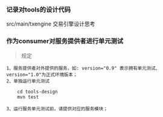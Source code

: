 ### 记录对tools的设计代码

src/main/txengine 交易引擎设计思考

### 作为consumer对服务提供者进行单元测试

>规定

	1、服务提供者对外提供的服务，如: version="0.9" 表示拥有单元测试、version="1.0"为正式环境版本；
	2、单独运行单元测试 
		
		cd tools-design
		mvn test
	
	3、运行服务单元测试前，请提供对应的服务模块；
	


